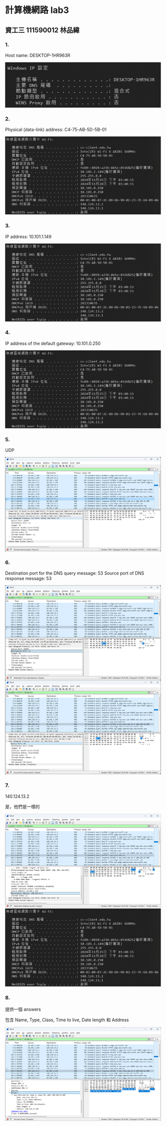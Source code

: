 # 計算機網路 lab3

## 資工三 111590012 林品緯

### 1.

Host name: DESKTOP-1HR963R

![](image.png)

### 2.

Physical (data-link) address: C4-75-AB-5D-5B-01

![](image-1.png)

### 3.

IP address: 10.101.1.149

![](image-1.png)

### 4.

IP address of the default gateway: 10.101.0.250

![](image-1.png)

### 5.

UDP

![](image-2.png)

### 6.

Destination port for the DNS query message: 53
Source port of DNS response message: 53

![](image-3.png)
![](image-4.png)

### 7.

140.124.13.2

是，他們是一樣的

![](image-5.png)
![](image-1.png)

### 8.

提供一個 answers

包含 Name, Type, Class, Time to live, Date length 和 Address

![](image-6.png)
